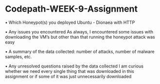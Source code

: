 # Codepath-WEEK-9-Assignment

•	Which Honeypot(s) you deployed
Ubuntu - Dionaea with HTTP

•	Any issues you encountered
As always, I encountered some issues with downloading the VM’s but other than that running the honeypot attack was easy

•	A summary of the data collected: number of attacks, number of malware samples, etc.


•	Any unresolved questions raised by the data collected
I am curious whether we need every single thing that was downloaded in this assignment or if some of it was just unnecessarily downloaded 
